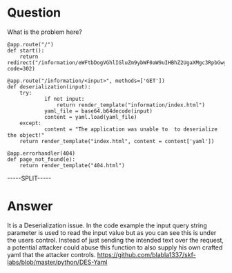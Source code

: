 # Question
 
What is the problem here?
 
```
@app.route("/")
def start():
    return redirect("/information/eWFtbDogVGhlIGluZm9ybWF0aW9uIHBhZ2UgaXMgc3RpbGwgdW5kZXIgY29uc3RydWN0aW9uLCB1cGRhdGVzIGNvbWluZyBzb29uIQ==", code=302)

@app.route("/information/<input>", methods=['GET'])
def deserialization(input):
    try:
            if not input:
                return render_template("information/index.html")
            yaml_file = base64.b64decode(input)
            content = yaml.load(yaml_file)
    except:
            content = "The application was unable to  to deserialize the object!"
    return render_template("index.html", content = content['yaml'])

@app.errorhandler(404)
def page_not_found(e):
    return render_template("404.html")
```
 
-----SPLIT-----
 
# Answer

It is a Deserialization issue. In the code example the input query string parameter is used to read the input value but as you can see this is under the users control. Instead of just sending the intended text over the request, a potential attacker could abuse this function to also supply his own crafted yaml that the attacker controls. https://github.com/blabla1337/skf-labs/blob/master/python/DES-Yaml